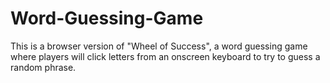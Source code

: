 # Word-Guessing-Game
This is a browser version of "Wheel of Success", a word guessing game where players will click letters from an onscreen keyboard to try to guess a random phrase. 
